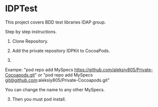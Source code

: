 IDPTest
=======

This project covers BDD test libraries IDAP group.

Step by step instructions.

1. Clone Repository.

2. Add the private repository IDPKit to CocoaPods.
3. 
  Exampe: "pod repo add MySpecs https://github.com/aleksiy805/Private-Cocoapods.git" or
          "pod repo add MySpecs git@github.com:aleksiy805/Private-Cocoapods.git"

You can change the name to any other MySpecs. 

3. Then you must pod install.
